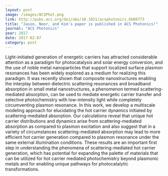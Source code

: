 ```yaml
---
layout: post
image: /images/ACSPhot.png
link: http://pubs.acs.org/doi/abs/10.1021/acsphotonics.6b00773
title: "Jason, Noor, and Kim's paper is published in ACS Photonics!"
journal: "ACS Photonics"
year: 2017
date: 2017-02-07
category: post
---
```

Light-initiated generation of energetic carriers has attracted considerable attention as a paradigm for photocatalysis and solar energy conversion, and the use of noble metal nanoparticles that support localized surface plasmon resonances has been widely explored as a medium for realizing this paradigm. It was recently shown that composite nanostructures enabling the interplay between dielectric scattering resonances and broadband absorption in small metal nanostructures, a phenomenon termed scattering-mediated absorption, can be used to mediate energetic carrier transfer and selective photochemistry with low-intensity light while completely circumventing plasmon resonance. In this work, we develop a multiscale modeling approach for elucidating the hot carrier dynamics initiated by scattering-mediated absorption. Our calculations reveal that unique hot carrier distributions and dynamics arise from scattering-mediated absorption as compared to plasmon excitation and also suggest that in a variety of circumstances scattering-mediated absorption may lead to more efficient hot carrier generation compared to plasmon resonance under the same external illumination conditions. These results are an important first step in understanding the phenomena of scattering-mediated hot carrier generation, which has potential for expanding the palette of materials that can be utilized for hot carrier mediated photochemistry beyond plasmonic metals and for enabling unique pathways for photocatalytic transformations.
